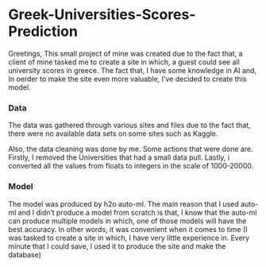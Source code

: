 # Greek-Universities-Scores-Prediction
Greetings, This small project of mine was created due to the fact that, a client of mine tasked me to create a site in which, a guest could see all university scores in greece. The fact that, I have some knowledge in AI and, In oerder to make the site even more valuable, I’ve decided to create this model.

###  Data
The data was gathered through various sites and files due to the fact that, there were no available data sets on some sites such as Kaggle.

Also, the data cleaning was done by me. Some actions that were done are. Firstly, I removed the Universities that had a small data pull. Lastly, i converted all the values from floats to integers in the scale of 1000-20000.

### Model
The model was produced by h2o auto-ml. The main reason that I used auto-ml and I didn’t produce a model from scratch is that, I know that the auto-ml can produce multiple models in which, one of those models will have the best accuracy. In other words, it was convenient when it comes to time (I was tasked to create a site in which, I have very little experience in. Every minute that I could save, I used it to produce the site and make the database)
